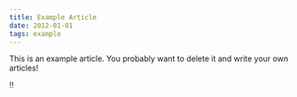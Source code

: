 ```yaml
---
title: Example Article
date: 2012-01-01
tags: example
---
```


This is an example article. You probably want to delete it and write your own articles!

!!
